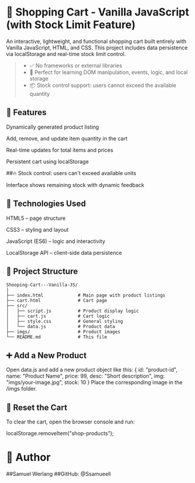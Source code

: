 # 🛒 Shopping Cart - Vanilla JavaScript (with Stock Limit Feature)
An interactive, lightweight, and functional shopping cart built entirely with Vanilla JavaScript, HTML, and CSS. This project includes data persistence via localStorage and real-time stock limit control.

>- ✅ No frameworks or external libraries
>- 🎯 Perfect for learning DOM manipulation, events, logic, and local storage
>- 📦 Stock control support: users cannot exceed the available quantity

## 🚀 Features
Dynamically generated product listing

Add, remove, and update item quantity in the cart

Real-time updates for total items and prices

Persistent cart using localStorage

##🔥 Stock control: users can't exceed available units

Interface shows remaining stock with dynamic feedback

## 🧠 Technologies Used
HTML5 – page structure

CSS3 – styling and layout

JavaScript (ES6) – logic and interactivity

LocalStorage API – client-side data persistence

## 📁 Project Structure
```
Shooping-Cart---Vanilla-JS/
│
├── index.html             # Main page with product listings
├── cart.html              # Cart page
├── src/
│   ├── script.js          # Product display logic
│   ├── cart.js            # Cart logic
│   ├── style.css          # General styling
│   └── data.js            # Product data
├── imgs/                  # Product images
└── README.md              # This file
```
## ➕ Add a New Product
Open data.js and add a new product object like this:
{
  id: "product-id",
  name: "Product Name",
  price: 99,
  desc: "Short description",
  img: "imgs/your-image.jpg",
  stock: 10
}
Place the corresponding image in the /imgs folder.

## 🔄 Reset the Cart
To clear the cart, open the browser console and run:

localStorage.removeItem("shop-products");

# 👤 Author
##Samuel Werlang
##GitHub: @Ssamueell


